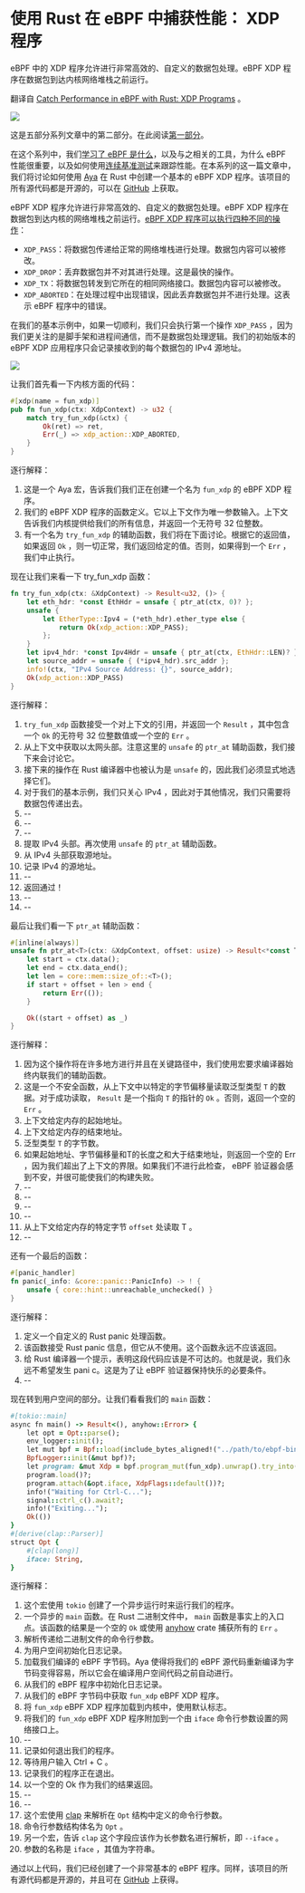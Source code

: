# 使用 Rust 在 eBPF 中捕获性能： XDP 程序

eBPF 中的 XDP 程序允许进行非常高效的、自定义的数据包处理。eBPF XDP 程序在数据包到达内核网络堆栈之前运行。

翻译自 [Catch Performance in eBPF with Rust: XDP Programs](https://thenewstack.io/catch-performance-in-ebpf-with-rust-xdp-programs/) 。

![](https://cdn.thenewstack.io/media/2023/06/727e2e91-a1-image-1024x683.jpg)

这是五部分系列文章中的第二部分。在此阅读[第一部分](http://yylives.cc/2023/07/08/catch-performance-regressions-in-ebpf-with-rust-intro/)。

在这个系列中，我们[学习了 eBPF 是什么](http://yylives.cc/2023/07/08/catch-performance-regressions-in-ebpf-with-rust-intro/)，以及与之相关的工具，为什么 eBPF 性能很重要，以及如何使用[连续基准测试](https://bencher.dev/docs/explanation/continuous-benchmarking)来跟踪性能。在本系列的这一篇文章中，我们将讨论如何使用 [Aya](https://github.com/aya-rs/aya) 在 Rust 中创建一个基本的 eBPF XDP 程序。该项目的所有源代码都是开源的，可以在 [GitHub](https://github.com/bencherdev/bencher/tree/main/examples/ebpf) 上获取。

eBPF XDP 程序允许进行非常高效的、自定义的数据包处理。eBPF XDP 程序在数据包到达内核的网络堆栈之前运行。[eBPF XDP 程序可以执行四种不同的操作](https://prototype-kernel.readthedocs.io/en/latest/networking/XDP/implementation/xdp_actions.html)：

* `XDP_PASS`：将数据包传递给正常的网络堆栈进行处理。数据包内容可以被修改。
* `XDP_DROP`：丢弃数据包并不对其进行处理。这是最快的操作。
* `XDP_TX`：将数据包转发到它所在的相同网络接口。数据包内容可以被修改。
* `XDP_ABORTED`：在处理过程中出现错误，因此丢弃数据包并不进行处理。这表示 eBPF 程序中的错误。

在我们的基本示例中，如果一切顺利，我们只会执行第一个操作 `XDP_PASS` ，因为我们更关注的是脚手架和进程间通信，而不是数据包处理逻辑。我们的初始版本的 eBPF XDP 应用程序只会记录接收到的每个数据包的 IPv4 源地址。

![](https://cdn.thenewstack.io/media/2023/06/2e702d81-screenshot-2023-06-29-at-9.43.10-am.jpg)

让我们首先看一下内核方面的代码：

```rust
#[xdp(name = fun_xdp)]
pub fn fun_xdp(ctx: XdpContext) -> u32 {
    match try_fun_xdp(&ctx) {
        Ok(ret) => ret,
        Err(_) => xdp_action::XDP_ABORTED,
    }
}
```

逐行解释：

1. 这是一个 Aya 宏，告诉我们我们正在创建一个名为 `fun_xdp` 的 eBPF XDP 程序。
2. 我们的 eBPF XDP 程序的函数定义。它以上下文作为唯一参数输入。上下文告诉我们内核提供给我们的所有信息，并返回一个无符号 32 位整数。
3. 有一个名为 `try_fun_xdp` 的辅助函数，我们将在下面讨论。根据它的返回值，如果返回 `Ok` ，则一切正常，我们返回给定的值。否则，如果得到一个 `Err` ，我们中止执行。

现在让我们来看一下 try_fun_xdp 函数：

```rust
fn try_fun_xdp(ctx: &XdpContext) -> Result<u32, ()> {
    let eth_hdr: *const EthHdr = unsafe { ptr_at(ctx, 0)? };
    unsafe {
        let EtherType::Ipv4 = (*eth_hdr).ether_type else {
            return Ok(xdp_action::XDP_PASS);
        };
    }
    let ipv4_hdr: *const Ipv4Hdr = unsafe { ptr_at(ctx, EthHdr::LEN)? };
    let source_addr = unsafe { (*ipv4_hdr).src_addr };
    info!(ctx, "IPv4 Source Address: {}", source_addr);
    Ok(xdp_action::XDP_PASS)
}
```

逐行解释：

1. `try_fun_xdp` 函数接受一个对上下文的引用，并返回一个 `Result` ，其中包含一个 `Ok` 的无符号 32 位整数值或一个空的 `Err` 。
2. 从上下文中获取以太网头部。注意这里的 `unsafe` 的 `ptr_at` 辅助函数，我们接下来会讨论它。
3. 接下来的操作在 Rust 编译器中也被认为是 `unsafe` 的，因此我们必须显式地选择它们。
4. 对于我们的基本示例，我们只关心 IPv4 ，因此对于其他情况，我们只需要将数据包传递出去。
5. -- 
6. --
7. -- 
8. 提取 IPv4 头部。再次使用 `unsafe` 的 `ptr_at` 辅助函数。
9. 从 IPv4 头部获取源地址。
10. 记录 IPv4 的源地址。
11. --
12. 返回通过！
13. -- 
14. -- 

最后让我们看一下 `ptr_at` 辅助函数：

```rust
#[inline(always)]
unsafe fn ptr_at<T>(ctx: &XdpContext, offset: usize) -> Result<*const T, ()> {
    let start = ctx.data();
    let end = ctx.data_end();
    let len = core::mem::size_of::<T>();
    if start + offset + len > end {
        return Err(());
    }

    Ok((start + offset) as _)
}
```

逐行解释：

1. 因为这个操作将在许多地方进行并且在关键路径中，我们使用宏要求编译器始终内联我们的辅助函数。
2. 这是一个不安全函数，从上下文中以特定的字节偏移量读取泛型类型 `T` 的数据。对于成功读取， `Result` 是一个指向 `T` 的指针的 `Ok` 。否则，返回一个空的 `Err` 。
3. 上下文给定内存的起始地址。
4. 上下文给定内存的结束地址。
5. 泛型类型 `T` 的字节数。
6. 如果起始地址、字节偏移量和T的长度之和大于结束地址，则返回一个空的 Err ，因为我们超出了上下文的界限。如果我们不进行此检查， eBPF 验证器会感到不安，并很可能使我们的构建失败。
7. -- 
8. -- 
9. -- 
10. -- 
11. 从上下文给定内存的特定字节 `offset` 处读取 T 。
12. --

还有一个最后的函数：

```rust
#[panic_handler]
fn panic(_info: &core::panic::PanicInfo) -> ! {
    unsafe { core::hint::unreachable_unchecked() }
}
```

逐行解释：

1. 定义一个自定义的 Rust panic 处理函数。
2. 该函数接受 Rust panic 信息，但它从不使用。这个函数永远不应该返回。
3. 给 Rust 编译器一个提示，表明这段代码应该是不可达的。也就是说，我们永远不希望发生 pani c。这是为了让 eBPF 验证器保持快乐的必要条件。
4. -- 

现在转到用户空间的部分。让我们看看我们的 `main` 函数：

```ruby
#[tokio::main]
async fn main() -> Result<(), anyhow::Error> {
    let opt = Opt::parse();
    env_logger::init();
    let mut bpf = Bpf::load(include_bytes_aligned!("../path/to/ebpf-bin"))?;
    BpfLogger::init(&mut bpf)?;
    let program: &mut Xdp = bpf.program_mut(fun_xdp).unwrap().try_into()?;
    program.load()?;
    program.attach(&opt.iface, XdpFlags::default())?;
    info!("Waiting for Ctrl-C...");
    signal::ctrl_c().await?;
    info!("Exiting...");
    Ok(())
}
#[derive(clap::Parser)]
struct Opt {
    #[clap(long)]
    iface: String,
}
```

逐行解释：

1. 这个宏使用 `tokio` 创建了一个异步运行时来运行我们的程序。
2. 一个异步的 `main` 函数。在 Rust 二进制文件中， `main` 函数是事实上的入口点。该函数的结果是一个空的 `Ok` 或使用 [anyhow](https://github.com/dtolnay/anyhow) crate 捕获所有的 `Err` 。
3. 解析传递给二进制文件的命令行参数。
4. 为用户空间初始化日志记录。
5. 加载我们编译的 eBPF 字节码。Aya 使得将我们的 eBPF 源代码重新编译为字节码变得容易，所以它会在编译用户空间代码之前自动进行。
6. 从我们的 eBPF 程序中初始化日志记录。
7. 从我们的 eBPF 字节码中获取 `fun_xdp` eBPF XDP 程序。
8. 将 `fun_xdp` eBPF XDP 程序加载到内核中，使用默认标志。
9. 将我们的 `fun_xdp` eBPF XDP 程序附加到一个由 `iface` 命令行参数设置的网络接口上。
10. -- 
11. 记录如何退出我们的程序。
12. 等待用户输入 Ctrl + C 。
13. 记录我们的程序正在退出。
14. 以一个空的 Ok 作为我们的结果返回。
15. -- 
16. -- 
17. 这个宏使用 [clap](https://github.com/clap-rs/clap) 来解析在 `Opt` 结构中定义的命令行参数。
18. 命令行参数结构体名为 `Opt` 。
19. 另一个宏，告诉 `clap` 这个字段应该作为长参数名进行解析，即 `--iface` 。
20. 参数的名称是 `iface` ，其值为字符串。

通过以上代码，我们已经创建了一个非常基本的 eBPF 程序。同样，该项目的所有源代码都是开源的，并且可在 [GitHub](https://github.com/bencherdev/bencher/tree/main/examples/ebpf) 上获得。